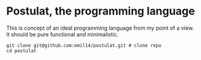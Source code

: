 # Postulat, the programming language

This is concept of an ideal programming language from my point of a view.
It should be pure functional and minimalistic.

```shell
git clone git@github.com:emil14/postulat.git # clone repo
cd postulat
```
